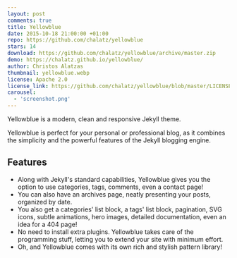 ```yaml
---
layout: post
comments: true
title: Yellowblue
date: 2015-10-18 21:00:00 +01:00
repo: https://github.com/chalatz/yellowblue
stars: 14
download: https://github.com/chalatz/yellowblue/archive/master.zip
demo: https://chalatz.github.io/yellowblue/
author: Christos Alatzas
thumbnail: yellowblue.webp
license: Apache 2.0
license_link: https://github.com/chalatz/yellowblue/blob/master/LICENSE
carousel:
  - 'screenshot.png'
---
```


Yellowblue is a modern, clean and responsive Jekyll theme.

Yellowblue is perfect for your personal or professional blog, as it combines the simplicity and the powerful features of the Jekyll blogging engine.

## Features

* Along with Jekyll's standard capabilities, Yellowblue gives you the option to use categories, tags, comments, even a contact page!
* You can also have an archives page, neatly presenting your posts, organized by date.
* You also get a categories' list block, a tags' list block, pagination, SVG icons, subtle animations, hero images, detailed documentation, even an idea for a 404 page!
* No need to install extra plugins. Yellowblue takes care of the programming stuff, letting you to extend your site with minimum effort.
* Oh, and Yellowblue comes with its own rich and stylish pattern library!
